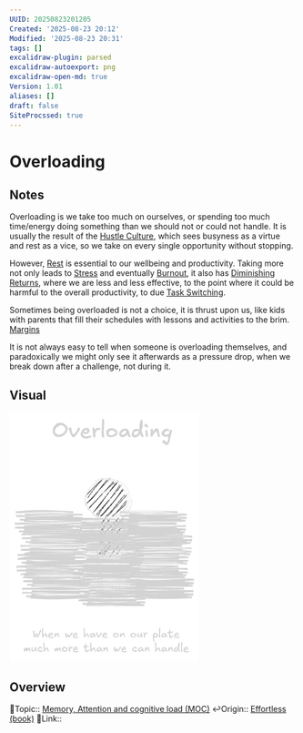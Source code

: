```yaml
---
UUID: 20250823201205
Created: '2025-08-23 20:12'
Modified: '2025-08-23 20:31'
tags: []
excalidraw-plugin: parsed
excalidraw-autoexport: png
excalidraw-open-md: true
Version: 1.01
aliases: []
draft: false
SiteProcssed: true
---
```


# Overloading

## Notes

Overloading is we take too much on ourselves, or spending too much time/energy doing something than we should not or could not handle. It is usually the result of the [Hustle Culture](/notes/hustle-culture.md), which sees busyness as a virtue and rest as a vice, so we take on every single opportunity without stopping.

However, [Rest](/notes/rest.md) is essential to our wellbeing and productivity. Taking more not only leads to [Stress](/notes/stress.md) and eventually [Burnout](/notes/burnout.md), it also has [Diminishing Returns](/notes/diminishing-returns.md), where we are less and less effective, to the point where it could be harmful to the overall productivity, to due [Task Switching](/notes/task-switching.md).

Sometimes being overloaded is not a choice, it is thrust upon us, like kids with parents that fill their schedules with lessons and activities to the brim. [Margins](/notes/reserves.md)

It is not always easy to tell when someone is overloading themselves, and paradoxically we might only see it afterwards as a pressure drop, when we break down after a challenge, not during it.

## Visual

![Overloading.webp](/notes/overloading.webp)

## Overview
🔼Topic:: [Memory, Attention and cognitive load (MOC)](/mocs/memory-attention-and-cognitive-load-moc.md)
↩️Origin:: [Effortless (book)](/books/effortless-book.md)
🔗Link::

